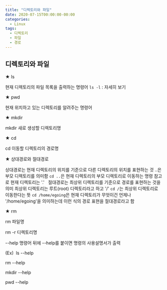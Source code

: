 ```yaml
---
title: "디렉토리와 파일"
date: 2020-07-15T00:00:00-00:00
categories:
  - Linux
tags:
  - 디렉토리
  - 파일
  - 경로
---
```


## 디렉토리와 파일

★ ls

현재 디렉토리의 파일 목록을 출력하는 명령어
`ls -l` : 자세히 보기

★ pwd

현재 위치하고 있는 디렉토리를 알려주는 명령어

★ mkdir

mkdir 새로 생성할 디렉토리명

★ cd

cd 이동할 디렉토리의 경로명

★ 상대경로와 절대경로

상대경로는 현재 디렉토리의 위치를 기준으로 다른 디렉토리의 위치를 표현하는 것
..은 부모 디렉토리를 의미함
`cd ..`은 현재 디렉토리의 부모 디렉토리로 이동하는 명령
참고로 현재 디렉토리는 '.'  
절대경로는 최상위 디렉토리를 기준으로 경로를 표현하는 것을 의미
최상위 디렉토리는 루트(root) 디렉토리라고 하고 '/'
`cd /`는 최상위 디렉토리로 이동한다는 뜻
`cd /home/egoing`은 현재 디렉토리가 무엇이건 언제나 '/home/egoing'을 의미하는데
이런 식의 경로 표현을 절대경로라고 함 

★ rm

rm 파일명

rm -r 디렉토리명

--help
명령어 뒤에 --help를 붙이면 명령의 사용설명서가 출력 

(Ex) 
  ls --help

  rm --help

  mkdir --help

  pwd --help
